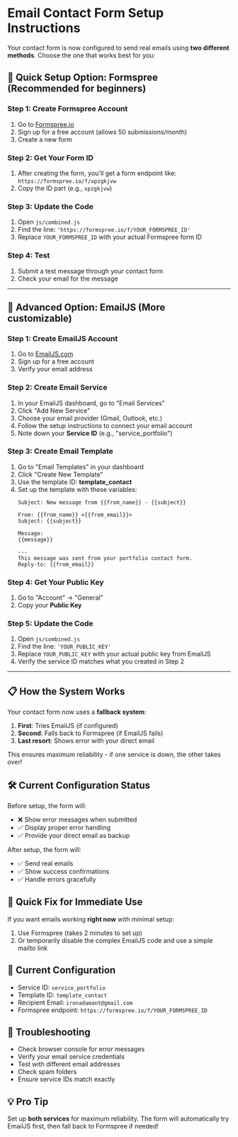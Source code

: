 # Email Contact Form Setup Instructions

Your contact form is now configured to send real emails using **two different methods**. Choose the one that works best for you:

## 🚀 Quick Setup Option: Formspree (Recommended for beginners)

### Step 1: Create Formspree Account
1. Go to [Formspree.io](https://formspree.io/)
2. Sign up for a free account (allows 50 submissions/month)
3. Create a new form

### Step 2: Get Your Form ID
1. After creating the form, you'll get a form endpoint like: `https://formspree.io/f/xpzgkjvw`
2. Copy the ID part (e.g., `xpzgkjvw`)

### Step 3: Update the Code
1. Open `js/combined.js`
2. Find the line: `'https://formspree.io/f/YOUR_FORMSPREE_ID'`
3. Replace `YOUR_FORMSPREE_ID` with your actual Formspree form ID

### Step 4: Test
1. Submit a test message through your contact form
2. Check your email for the message

---

## 🔧 Advanced Option: EmailJS (More customizable)

### Step 1: Create EmailJS Account
1. Go to [EmailJS.com](https://www.emailjs.com/)
2. Sign up for a free account
3. Verify your email address

### Step 2: Create Email Service
1. In your EmailJS dashboard, go to "Email Services"
2. Click "Add New Service"
3. Choose your email provider (Gmail, Outlook, etc.)
4. Follow the setup instructions to connect your email account
5. Note down your **Service ID** (e.g., "service_portfolio")

### Step 3: Create Email Template
1. Go to "Email Templates" in your dashboard
2. Click "Create New Template"
3. Use the template ID: **template_contact**
4. Set up the template with these variables:
   ```
   Subject: New message from {{from_name}} - {{subject}}
   
   From: {{from_name}} <{{from_email}}>
   Subject: {{subject}}
   
   Message:
   {{message}}
   
   ---
   This message was sent from your portfolio contact form.
   Reply-to: {{from_email}}
   ```

### Step 4: Get Your Public Key
1. Go to "Account" → "General"
2. Copy your **Public Key**

### Step 5: Update the Code
1. Open `js/combined.js`
2. Find the line: `'YOUR_PUBLIC_KEY'`
3. Replace `YOUR_PUBLIC_KEY` with your actual public key from EmailJS
4. Verify the service ID matches what you created in Step 2

---

## 📋 How the System Works

Your contact form now uses a **fallback system**:

1. **First**: Tries EmailJS (if configured)
2. **Second**: Falls back to Formspree (if EmailJS fails)
3. **Last resort**: Shows error with your direct email

This ensures maximum reliability - if one service is down, the other takes over!

## 🛠️ Current Configuration Status

Before setup, the form will:
- ❌ Show error messages when submitted
- ✅ Display proper error handling
- ✅ Provide your direct email as backup

After setup, the form will:
- ✅ Send real emails
- ✅ Show success confirmations
- ✅ Handle errors gracefully

## 🔧 Quick Fix for Immediate Use

If you want emails working **right now** with minimal setup:

1. Use Formspree (takes 2 minutes to set up)
2. Or temporarily disable the complex EmailJS code and use a simple mailto link

## 📧 Current Configuration
- Service ID: `service_portfolio`
- Template ID: `template_contact`
- Recipient Email: `ironadamant@gmail.com`
- Formspree endpoint: `https://formspree.io/f/YOUR_FORMSPREE_ID`

## 🐛 Troubleshooting
- Check browser console for error messages
- Verify your email service credentials
- Test with different email addresses
- Check spam folders
- Ensure service IDs match exactly

## 💡 Pro Tip
Set up **both services** for maximum reliability. The form will automatically try EmailJS first, then fall back to Formspree if needed!
